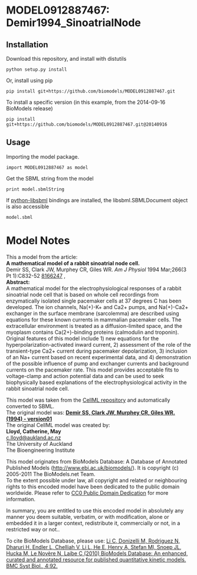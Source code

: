 # MODEL0912887467: Demir1994_SinoatrialNode

## Installation

Download this repository, and install with distutils

`python setup.py install`

Or, install using pip

`pip install git+https://github.com/biomodels/MODEL0912887467.git`

To install a specific version (in this example, from the 2014-09-16 BioModels release)

`pip install git+https://github.com/biomodels/MODEL0912887467.git@20140916`

## Usage

Importing the model package.

`import MODEL0912887467 as model`

Get the SBML string from the model

`print model.sbmlString`

If [python-libsbml](https://pypi.python.org/pypi/python-libsbml) bindings are
installed, the libsbml.SBMLDocument object is also accessible

`model.sbml`


# Model Notes


This a model from the article:  
**A mathematical model of a rabbit sinoatrial node cell.**   
Demir SS, Clark JW, Murphey CR, Giles WR. _Am J Physiol_ 1994 Mar;266(3 Pt
1):C832-52 [8166247](http://www.ncbi.nlm.nih.gov/pubmed/8166247) ,  
**Abstract:**   
A mathematical model for the electrophysiological responses of a rabbit
sinoatrial node cell that is based on whole cell recordings from enzymatically
isolated single pacemaker cells at 37 degrees C has been developed. The ion
channels, Na(+)-K+ and Ca2+ pumps, and Na(+)-Ca2+ exchanger in the surface
membrane (sarcolemma) are described using equations for these known currents
in mammalian pacemaker cells. The extracellular environment is treated as a
diffusion-limited space, and the myoplasm contains Ca(2+)-binding proteins
(calmodulin and troponin). Original features of this model include 1) new
equations for the hyperpolarization-activated inward current, 2) assessment of
the role of the transient-type Ca2+ current during pacemaker depolarization,
3) inclusion of an Na+ current based on recent experimental data, and 4)
demonstration of the possible influence of pump and exchanger currents and
background currents on the pacemaker rate. This model provides acceptable fits
to voltage-clamp and action potential data and can be used to seek
biophysically based explanations of the electrophysiological activity in the
rabbit sinoatrial node cell.

This model was taken from the [CellML
repository](http://www.cellml.org/models) and automatically converted to SBML.  
The original model was: [ **Demir SS, Clark JW, Murphey CR, Giles WR. (1994) -
version01**
](http://www.cellml.org/models/demir_clark_giles_murphey_1994_version01)  
The original CellML model was created by:  
**Lloyd, Catherine, May**   
c.lloyd@aukland.ac.nz  
The University of Auckland  
The Bioengineering Institute  

This model originates from BioModels Database: A Database of Annotated
Published Models (http://www.ebi.ac.uk/biomodels/). It is copyright (c)
2005-2011 The BioModels.net Team.  
To the extent possible under law, all copyright and related or neighbouring
rights to this encoded model have been dedicated to the public domain
worldwide. Please refer to [CC0 Public Domain
Dedication](http://creativecommons.org/publicdomain/zero/1.0/) for more
information.

In summary, you are entitled to use this encoded model in absolutely any
manner you deem suitable, verbatim, or with modification, alone or embedded it
in a larger context, redistribute it, commercially or not, in a restricted way
or not..  
  
To cite BioModels Database, please use: [Li C, Donizelli M, Rodriguez N,
Dharuri H, Endler L, Chelliah V, Li L, He E, Henry A, Stefan MI, Snoep JL,
Hucka M, Le Novère N, Laibe C (2010) BioModels Database: An enhanced, curated
and annotated resource for published quantitative kinetic models. BMC Syst
Biol., 4:92.](http://www.ncbi.nlm.nih.gov/pubmed/20587024)


